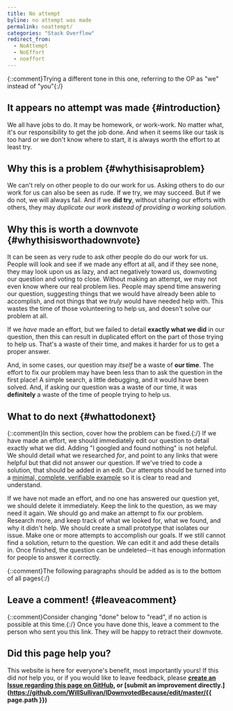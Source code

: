 ```yaml
---
title: No attempt
byline: no attempt was made
permalink: noattempt/
categories: "Stack Overflow"
redirect_from:
  - NoAttempt
  - NoEffort
  - noeffort
---
```

{::comment}Trying a different tone in this one, referring to the OP as "we" instead of "you"{:/}
## It appears no attempt was made {#introduction}
We all have jobs to do. It may be homework, or work-work. No matter what, it's our responsibility to get the job done. And when it seems like our task is too hard or we don't know where to start, it is always worth the effort to at least try.

## Why this is a problem {#whythisisaproblem}
We can't rely on other people to do our work for us. Asking others to do our work for us can also be seen as rude. If we try, we may succeed. But if we do not, we will always fail. And if we **did try**, without sharing our efforts with others, they may *duplicate our work instead of providing a working solution*.

## Why this is worth a downvote {#whythisisworthadownvote}
It can be seen as very rude to ask other people do do our work for us. People will look and see if we made any effort at all, and if they see none, they may look upon us as lazy, and act negatively toward us, downvoting our question and voting to close. Without making an attempt, we may not even know where our real problem lies. People may spend time answering our question, suggesting things that we would have already been able to accomplish, and not things that we *truly* would have needed help with. This wastes the time of those volunteering to help us, and doesn't solve our problem at all.

If we *have* made an effort, but we failed to detail **exactly what we did** in our question, then this can result in duplicated effort on the part of those trying to help us. That's a waste of their time, and makes it harder for us to get a proper answer.

And, in some cases, our question may *itself* be a waste of **our time**. The effort to fix our problem may have been less than to ask the question in the first place! A simple search, a little debugging, and it would have been solved. And, if asking our question was a waste of *our* time, it was **definitely** a waste of the time of people trying to help us.

## What to do next {#whattodonext}
{::comment}In this section, cover how the problem can be fixed.{:/}
If we have made an effort, we should immediately edit our question to detail exactly what we did. Adding "I googled and found nothing" is not helpful. We should detail what we researched *for*, and point to any links that were helpful but that did not answer our question. If we've tried to code a solution, that should be added in an edit. Our attempts should be turned into a [minimal, complete, verifiable example](https://stackoverflow.com/help/mcve) so it is clear to read and understand.

If we have not made an effort, and no one has answered our question yet, we should delete it immediately. Keep the link to the question, as we may need it again. We should go and make an attempt to fix our problem. Research more, and keep track of what we looked for, what we found, and why it didn't help. We should create a small prototype that isolates our issue. Make one or more attempts to accomplish our goals. If we still cannot find a solution, return to the question. We can edit it and add these details in. Once finished, the question can be undeleted--it has enough information for people to answer it correctly.

{::comment}The following paragraphs should be added as is to the bottom of all pages{:/}
## Leave a comment! {#leaveacomment}
{::comment}Consider changing "done" below to "read", if no action is possible at this time.{:/}
Once you have done this, leave a comment to the person who sent you this link. They will be happy to retract their downvote.

## Did this page help you?
This website is here for everyone's benefit, most importantly yours! If this did <i>not</i> help you, or if you would
like to leave feedback, please **[create an Issue regarding this page on GitHub,](https://github.com/WillSullivan/IDownvotedBecause/issues/new) or [submit an improvement directly.](https://github.com/WillSullivan/IDownvotedBecause/edit/master/{{ page.path }})**
